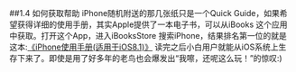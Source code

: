 
##1.4 如何获取帮助
iPhone随机附送的那几张纸只是一个Quick Guide，如果希望获得详细的使用手册，其实Apple提供了一本电子书，可以从iBooks 这个应用中获取。打开这个App，进入iBooksStore 搜索iPhone，结果排名第一位的就是这本:[《iPhone使用手册(适用于iOS8.1)》](https://itunes.apple.com/cn/book/iphone-shi-yong-shou-ce-shi/id931103333?mt=11)
读完之后小白用户就能从iOS系统上生存下来了。即使是用了好多年的老鸟也会爆发出“我嚓，还呢这么玩！”的惊叹:)
